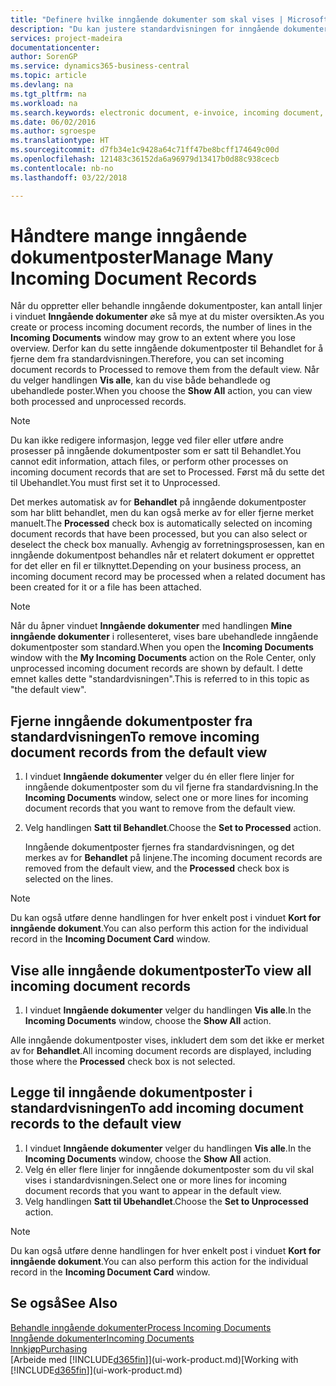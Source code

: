 ```yaml
---
title: "Definere hvilke inngående dokumenter som skal vises | Microsoft-dokumentasjon"
description: "Du kan justere standardvisningen for inngående dokumenter, for eksempel e-fakturaer, for å få bedre oversikt over behandlede og ubehandlede poster."
services: project-madeira
documentationcenter: 
author: SorenGP
ms.service: dynamics365-business-central
ms.topic: article
ms.devlang: na
ms.tgt_pltfrm: na
ms.workload: na
ms.search.keywords: electronic document, e-invoice, incoming document, OCR, ecommerce, document exchange, import invoice
ms.date: 06/02/2016
ms.author: sgroespe
ms.translationtype: HT
ms.sourcegitcommit: d7fb34e1c9428a64c71ff47be8bcff174649c00d
ms.openlocfilehash: 121483c36152da6a96979d13417b0d88c938cecb
ms.contentlocale: nb-no
ms.lasthandoff: 03/22/2018

---
```

# <a name="manage-many-incoming-document-records"></a><span data-ttu-id="9af36-103">Håndtere mange inngående dokumentposter</span><span class="sxs-lookup"><span data-stu-id="9af36-103">Manage Many Incoming Document Records</span></span>
<span data-ttu-id="9af36-104">Når du oppretter eller behandle inngående dokumentposter, kan antall linjer i vinduet **Inngående dokumenter** øke så mye at du mister oversikten.</span><span class="sxs-lookup"><span data-stu-id="9af36-104">As you create or process incoming document records, the number of lines in the **Incoming Documents** window may grow to an extent where you lose overview.</span></span> <span data-ttu-id="9af36-105">Derfor kan du sette inngående dokumentposter til Behandlet for å fjerne dem fra standardvisningen.</span><span class="sxs-lookup"><span data-stu-id="9af36-105">Therefore, you can set incoming document records to Processed to remove them from the default view.</span></span> <span data-ttu-id="9af36-106">Når du velger handlingen **Vis alle**, kan du vise både behandlede og ubehandlede poster.</span><span class="sxs-lookup"><span data-stu-id="9af36-106">When you choose the **Show All** action, you can view both processed and unprocessed records.</span></span>

> [!NOTE]  
>   <span data-ttu-id="9af36-107">Du kan ikke redigere informasjon, legge ved filer eller utføre andre prosesser på inngående dokumentposter som er satt til Behandlet.</span><span class="sxs-lookup"><span data-stu-id="9af36-107">You cannot edit information, attach files, or perform other processes on incoming document records that are set to Processed.</span></span> <span data-ttu-id="9af36-108">Først må du sette det til Ubehandlet.</span><span class="sxs-lookup"><span data-stu-id="9af36-108">You must first set it to Unprocessed.</span></span>

<span data-ttu-id="9af36-109">Det merkes automatisk av for **Behandlet** på inngående dokumentposter som har blitt behandlet, men du kan også merke av for eller fjerne merket manuelt.</span><span class="sxs-lookup"><span data-stu-id="9af36-109">The **Processed** check box is automatically selected on incoming document records that have been processed, but you can also select or deselect the check box manually.</span></span> <span data-ttu-id="9af36-110">Avhengig av forretningsprosessen, kan en inngående dokumentpost behandles når et relatert dokument er opprettet for det eller en fil er tilknyttet.</span><span class="sxs-lookup"><span data-stu-id="9af36-110">Depending on your business process, an incoming document record may be processed when a related document has been created for it or a file has been attached.</span></span>

> [!NOTE]  
>   <span data-ttu-id="9af36-111">Når du åpner vinduet **Inngående dokumenter** med handlingen **Mine inngående dokumenter** i rollesenteret, vises bare ubehandlede inngående dokumentposter som standard.</span><span class="sxs-lookup"><span data-stu-id="9af36-111">When you open the **Incoming Documents** window with the **My Incoming Documents** action on the Role Center, only unprocessed incoming document records are shown by default.</span></span> <span data-ttu-id="9af36-112">I dette emnet kalles dette "standardvisningen".</span><span class="sxs-lookup"><span data-stu-id="9af36-112">This is referred to in this topic as "the default view".</span></span>

## <a name="to-remove-incoming-document-records-from-the-default-view"></a><span data-ttu-id="9af36-113">Fjerne inngående dokumentposter fra standardvisningen</span><span class="sxs-lookup"><span data-stu-id="9af36-113">To remove incoming document records from the default view</span></span>
1. <span data-ttu-id="9af36-114">I vinduet **Inngående dokumenter** velger du én eller flere linjer for inngående dokumentposter som du vil fjerne fra standardvisning.</span><span class="sxs-lookup"><span data-stu-id="9af36-114">In the **Incoming Documents** window, select one or more lines for incoming document records that you want to remove from the default view.</span></span>
2. <span data-ttu-id="9af36-115">Velg handlingen **Satt til Behandlet**.</span><span class="sxs-lookup"><span data-stu-id="9af36-115">Choose the **Set to Processed** action.</span></span>

    <span data-ttu-id="9af36-116">Inngående dokumentposter fjernes fra standardvisningen, og det merkes av for **Behandlet** på linjene.</span><span class="sxs-lookup"><span data-stu-id="9af36-116">The incoming document records are removed from the default view, and the **Processed** check box is selected on the lines.</span></span>

> [!NOTE]  
>   <span data-ttu-id="9af36-117">Du kan også utføre denne handlingen for hver enkelt post i vinduet **Kort for inngående dokument**.</span><span class="sxs-lookup"><span data-stu-id="9af36-117">You can also perform this action for the individual record in the **Incoming Document Card** window.</span></span>

## <a name="to-view-all-incoming-document-records"></a><span data-ttu-id="9af36-118">Vise alle inngående dokumentposter</span><span class="sxs-lookup"><span data-stu-id="9af36-118">To view all incoming document records</span></span>
1. <span data-ttu-id="9af36-119">I vinduet **Inngående dokumenter** velger du handlingen **Vis alle**.</span><span class="sxs-lookup"><span data-stu-id="9af36-119">In the **Incoming Documents** window, choose the **Show All** action.</span></span>

<span data-ttu-id="9af36-120">Alle inngående dokumentposter vises, inkludert dem som det ikke er merket av for **Behandlet**.</span><span class="sxs-lookup"><span data-stu-id="9af36-120">All incoming document records are displayed, including those where the **Processed** check box is not selected.</span></span>

## <a name="to-add-incoming-document-records-to-the-default-view"></a><span data-ttu-id="9af36-121">Legge til inngående dokumentposter i standardvisningen</span><span class="sxs-lookup"><span data-stu-id="9af36-121">To add incoming document records to the default view</span></span>
1. <span data-ttu-id="9af36-122">I vinduet **Inngående dokumenter** velger du handlingen **Vis alle**.</span><span class="sxs-lookup"><span data-stu-id="9af36-122">In the **Incoming Documents** window, choose the **Show All** action.</span></span>
2. <span data-ttu-id="9af36-123">Velg én eller flere linjer for inngående dokumentposter som du vil skal vises i standardvisningen.</span><span class="sxs-lookup"><span data-stu-id="9af36-123">Select one or more lines for incoming document records that you want to appear in the default view.</span></span>
3. <span data-ttu-id="9af36-124">Velg handlingen **Satt til Ubehandlet**.</span><span class="sxs-lookup"><span data-stu-id="9af36-124">Choose the **Set to Unprocessed** action.</span></span>  

> [!NOTE]  
>   <span data-ttu-id="9af36-125">Du kan også utføre denne handlingen for hver enkelt post i vinduet **Kort for inngående dokument**.</span><span class="sxs-lookup"><span data-stu-id="9af36-125">You can also perform this action for the individual record in the **Incoming Document Card** window.</span></span>

## <a name="see-also"></a><span data-ttu-id="9af36-126">Se også</span><span class="sxs-lookup"><span data-stu-id="9af36-126">See Also</span></span>
[<span data-ttu-id="9af36-127">Behandle inngående dokumenter</span><span class="sxs-lookup"><span data-stu-id="9af36-127">Process Incoming Documents</span></span>](across-process-income-documents.md)  
[<span data-ttu-id="9af36-128">Inngående dokumenter</span><span class="sxs-lookup"><span data-stu-id="9af36-128">Incoming Documents</span></span>](across-income-documents.md)  
[<span data-ttu-id="9af36-129">Innkjøp</span><span class="sxs-lookup"><span data-stu-id="9af36-129">Purchasing</span></span>](purchasing-manage-purchasing.md)  
<span data-ttu-id="9af36-130">[Arbeide med [!INCLUDE[d365fin](includes/d365fin_md.md)]](ui-work-product.md)</span><span class="sxs-lookup"><span data-stu-id="9af36-130">[Working with [!INCLUDE[d365fin](includes/d365fin_md.md)]](ui-work-product.md)</span></span>


